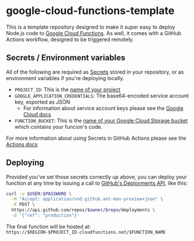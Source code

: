 # google-cloud-functions-template

This is a template repository designed to make it super easy to deploy Node.js code to [Google Cloud Functions](https://cloud.google.com/functions/). As well, it comes with a GitHub Actions workflow, designed to be triggered remotely.

## Secrets / Environment variables

All of the following are required as [Secrets](https://developer.github.com/actions/creating-workflows/storing-secrets/) stored in your repository, or as environment variables if you're deploying locally.

* `PROJECT_ID`: This is the [name of your project](https://cloud.google.com/storage/docs/projects)
* `GOOGLE_APPLICATION_CREDENTIALS`: The base64-encoded service account key, exported as JSON
   * For information about service account keys please see the [Google Cloud docs](https://cloud.google.com/sdk/docs/authorizing)
* `FUNCTION_BUCKET`: This is the [name of your Google Cloud Storage bucket](https://cloud.google.com/functions/docs/deploying/) which contains your funcion's code.

For more information about using Secrets in GitHub Actions please see the [Actions docs](https://developer.github.com/actions/creating-workflows/storing-secrets/)

## Deploying

Provided you've set those secrets correctly up above, you can deploy your function at any time by issuing a call to [GitHub's Deployments API](https://developer.github.com/v3/repos/deployments/#create-a-deployment), like this:

```bash
curl -u $USER:$PASSWORD \
  -H "Accept: application/vnd.github.ant-man-preview+json" \
  -X POST \
  https://api.github.com/repos/$owner/$repo/deployments \
  -d '{"ref": "production"}'
```

The final function will be hosted at: `https://$REGION-$PROJECT_ID.cloudfunctions.net/$FUNCTION_NAME`
